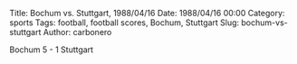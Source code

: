 Title: Bochum vs. Stuttgart, 1988/04/16
Date: 1988/04/16 00:00
Category: sports
Tags: football, football scores, Bochum, Stuttgart
Slug: bochum-vs-stuttgart
Author: carbonero


Bochum 5 - 1 Stuttgart
